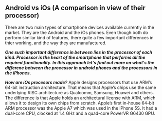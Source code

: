 ## Android vs iOs (A comparison in view of their processor)

There are two main types of smartphone devices available currently in the market. They are the Android and the iOs phones. Even though both do perform similar kind of features, there quite a few important differences in thier working, and the way they are manufactured. 

***One such important difference in between lies in the processor of each kind. Processor is the heart of the smartphone that performs all the required functionality. In this approach let's find out more on what's the differene between the processor in android phones and the processors in the iPhones.***

***How are iOs procesors made?***
Apple designs processors that use ARM’s 64-bit instruction architecture. That means that Apple’s chips use the same underlying RISC architecture as Qualcomm, Samsung, Huawei and others. The difference is that Apple holds an architectural license with ARM, which allows it to design its own chips from scratch. Apple’s first in-house 64-bit ARM processor was the Apple A7 which was used in the iPhone 5S. It had a dual-core CPU, clocked at 1.4 GHz and a quad-core PowerVR G6430 GPU.
